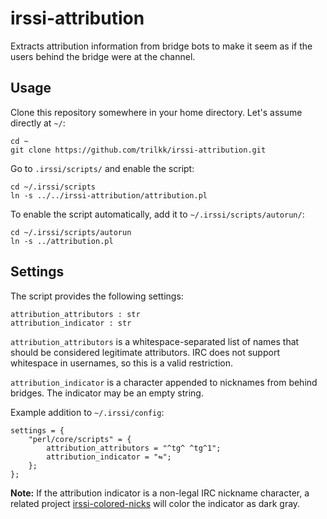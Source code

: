 # irssi-attribution

Extracts attribution information from bridge bots to make it seem as if the users behind the bridge were at the channel.

## Usage

Clone this repository somewhere in your home directory. Let's assume directly at `~/`:

    cd ~
    git clone https://github.com/trilkk/irssi-attribution.git

Go to `.irssi/scripts/` and enable the script:

    cd ~/.irssi/scripts
    ln -s ../../irssi-attribution/attribution.pl

To enable the script automatically, add it to `~/.irssi/scripts/autorun/`:

    cd ~/.irssi/scripts/autorun
    ln -s ../attribution.pl

## Settings

The script provides the following settings:

    attribution_attributors : str
    attribution_indicator : str

`attribution_attributors` is a whitespace-separated list of names that should be considered legitimate attributors. IRC does not support whitespace in usernames, so this is a valid restriction.

`attribution_indicator` is a character appended to nicknames from behind bridges. The indicator may be an empty string.

Example addition to `~/.irssi/config`:

    settings = {
        "perl/core/scripts" = {
            attribution_attributors = "^tg^ ^tg^1";
            attribution_indicator = "⇋";
        };
    };

**Note:** If the attribution indicator is a non-legal IRC nickname character, a related project [irssi-colored-nicks](https://github.com/trilkk/irssi-colored-nicks) will color the indicator as dark gray.
